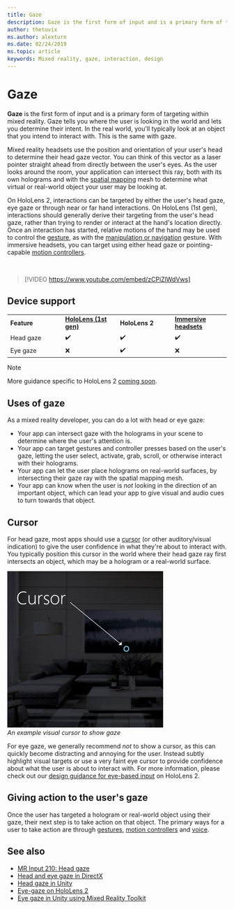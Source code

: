 ```yaml
---
title: Gaze
description: Gaze is the first form of input and is a primary form of targeting within mixed reality. 
author: thetuvix
ms.author: alexturn
ms.date: 02/24/2019
ms.topic: article
keywords: Mixed reality, gaze, interaction, design
---
```




# Gaze

**Gaze** is the first form of input and is a primary form of targeting within mixed reality. 
Gaze tells you where the user is looking in the world and lets you determine their intent. 
In the real world, you'll typically look at an object that you intend to interact with. 
This is the same with gaze.

Mixed reality headsets use the position and orientation of your user's head to determine their head gaze vector. 
You can think of this vector as a laser pointer straight ahead from directly between the user's eyes. 
As the user looks around the room, your application can intersect this ray, both with its own holograms and with the [spatial mapping](spatial-mapping.md) mesh to determine what virtual or real-world object your user may be looking at.

On HoloLens 2, interactions can be targeted by either the user's head gaze, eye gaze or through near or far hand interactions.
On HoloLens (1st gen), interactions should generally derive their targeting from the user's head gaze, rather than trying to render or interact at the hand's location directly. 
Once an interaction has started, relative motions of the hand may be used to control the [gesture](gestures.md), as with the [manipulation or navigation](gestures.md#composite-gestures) gesture. 
With immersive headsets, you can target using either head gaze or pointing-capable [motion controllers](motion-controllers.md).

<br>

>[!VIDEO https://www.youtube.com/embed/zCPiZlWdVws]

## Device support

<table>
    <colgroup>
    <col width="25%" />
    <col width="25%" />
    <col width="25%" />
    <col width="25%" />
    </colgroup>
    <tr>
        <td><strong>Feature</strong></td>
        <td><a href="hololens-hardware-details.md"><strong>HoloLens (1st gen)</strong></a></td>
        <td><strong>HoloLens 2</strong></td>
        <td><a href="immersive-headset-hardware-details.md"><strong>Immersive headsets</strong></a></td>
    </tr>
     <tr>
        <td>Head gaze</td>
        <td>✔️</td>
        <td>✔️</td>
        <td>✔️</td>
    </tr>
     <tr>
        <td>Eye gaze</td>
        <td>❌</td>
        <td>✔️</td>
        <td>❌</td>
    </tr>
</table>

> [!NOTE]
> More guidance specific to HoloLens 2 [coming soon](index.md#news-and-notes).


## Uses of gaze

As a mixed reality developer, you can do a lot with head or eye gaze:
* Your app can intersect gaze with the holograms in your scene to determine where the user's attention is.
* Your app can target gestures and controller presses based on the user's gaze, letting the user select, activate, grab, scroll, or otherwise interact with their holograms.
* Your app can let the user place holograms on real-world surfaces, by intersecting their gaze ray with the spatial mapping mesh.
* Your app can know when the user is *not* looking in the direction of an important object, which can lead your app to give visual and audio cues to turn towards that object.

## Cursor

For head gaze, most apps should use a [cursor](cursors.md) (or other auditory/visual indication) to give the user confidence in what they're about to interact with. 
You typically position this cursor in the world where their head gaze ray first intersects an object, which may be a hologram or a real-world surface.

![An example visual cursor to show gaze](images/cursor.jpg)<br>
*An example visual cursor to show gaze*

For eye gaze, we generally recommend *not* to show a cursor, as this can quickly become distracting and annoying for the user. 
Instead subtly highlight visual targets or use a very faint eye cursor to provide confidence about what the user is about to interact with. For more information, please check out our [design guidance for eye-based input](eye-tracking.md) on HoloLens 2.

## Giving action to the user's gaze

Once the user has targeted a hologram or real-world object using their gaze, their next step is to take action on that object. The primary ways for a user to take action are through [gestures](gestures.md), [motion controllers](motion-controllers.md) and [voice](voice-input.md).

## See also
* [MR Input 210: Head gaze](holograms-210.md)
* [Head and eye gaze in DirectX](gaze-in-directx.md)
* [Head gaze in Unity](gaze-in-unity.md)
* [Eye-gaze on HoloLens 2](eye-tracking.md)
* [Eye gaze in Unity using Mixed Reality Toolkit](https://aka.ms/mrtk-eyes)
